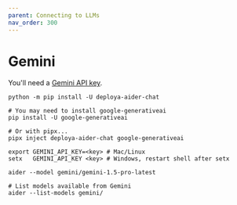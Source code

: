 ```yaml
---
parent: Connecting to LLMs
nav_order: 300
---
```


# Gemini

You'll need a [Gemini API key](https://aistudio.google.com/app/u/2/apikey).

```
python -m pip install -U deploya-aider-chat

# You may need to install google-generativeai
pip install -U google-generativeai

# Or with pipx...
pipx inject deploya-aider-chat google-generativeai

export GEMINI_API_KEY=<key> # Mac/Linux
setx   GEMINI_API_KEY <key> # Windows, restart shell after setx

aider --model gemini/gemini-1.5-pro-latest

# List models available from Gemini
aider --list-models gemini/
```

